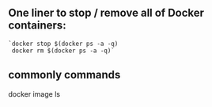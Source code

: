## One liner to stop / remove all of Docker containers:
	`docker stop $(docker ps -a -q)
	 docker rm $(docker ps -a -q)`


## commonly commands
docker image ls